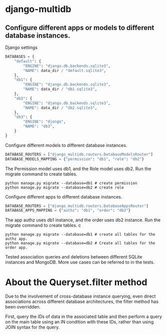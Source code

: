 # django-multidb

## Configure different apps or models to different database instances.

Django settings
```python
DATABASES = {
    "default": {
        "ENGINE": "django.db.backends.sqlite3",
        "NAME": data_dir / "default.sqlite3",
    },
    "db1": {
        "ENGINE": "django.db.backends.sqlite3",
        "NAME": data_dir / "db1.sqlite3",
    },
    "db2": {
        "ENGINE": "django.db.backends.sqlite3",
        "NAME": data_dir / "db2.sqlite3",
    },
    "db3": {
        "ENGINE": "djongo",
        "NAME": "db3",
    }
}
```

Configure different models to different database instances.

```python
DATABASE_ROUTERS = ["django_multidb.routers.DatabaseModelsRouter"] 
DATABASE_MODELS_MAPPING = {"permission": "db1", "role": "db2"}
```

The Permission model uses db1, and the Role model uses db2. Run the migrate command to create tables.

```shell
python manage.py migrate --database=db1 # create permission
python manage.py migrate --database=db2 # create role
```

Configure different apps to different database instances.

```python
DATABASE_ROUTERS = ["django_multidb.routers.DatabaseAppsRouter"]
DATABASE_APPS_MAPPING = {"authz": "db1", "order": "db2"}
```

The app authz uses db1 instance, and the order uses db2 instance. Run the migrate command to create tables.
c
```shell
python manage.py migrate --database=db1 # create all tables for the authz app. 
python manage.py migrate --database=db2 # Create all tables for the order app.
```

Tested association queries and deletions between different SQLite instances and MongoDB. More use cases can be referred to in the tests.

# About the Queryset.filter method

Due to the involvement of cross-database instance querying, even direct associations across different database architectures, the filter method has been overridden.

First, query the IDs of data in the associated table and then perform a query on the main table using an IN condition with these IDs, rather than using JOIN syntax for the query.
